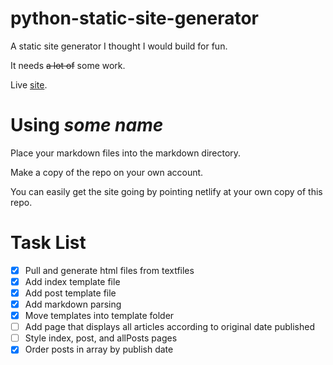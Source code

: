 # python-static-site-generator

A static site generator I thought I would build for fun.  

It needs ~~a lot of~~ some  work.

Live [site](https://python-static-test.netlify.app/).

# Using *some name*
Place your markdown files into the markdown directory.

Make a copy of the repo on your own account. 

You can easily get the site going by pointing netlify at your own copy of this repo.

# Task List
- [X] Pull and generate html files from textfiles
- [X] Add index template file
- [X] Add post template file
- [X] Add markdown parsing
- [X] Move templates into template folder
- [ ] Add page that displays all articles according to original date published
- [ ] Style index, post, and allPosts pages
- [X] Order posts in array by publish date
